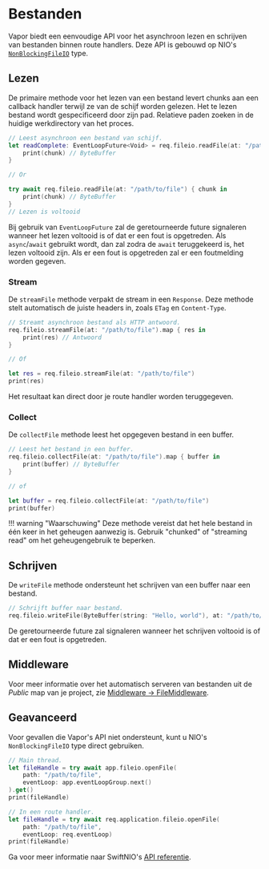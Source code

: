 # Bestanden

Vapor biedt een eenvoudige API voor het asynchroon lezen en schrijven van bestanden binnen route handlers. Deze API is gebouwd op NIO's [`NonBlockingFileIO`](https://apple.github.io/swift-nio/docs/current/NIOPosix/Structs/NonBlockingFileIO.html) type.

## Lezen

De primaire methode voor het lezen van een bestand levert chunks aan een callback handler terwijl ze van de schijf worden gelezen. Het te lezen bestand wordt gespecificeerd door zijn pad. Relatieve paden zoeken in de huidige werkdirectory van het proces.

```swift
// Leest asynchroon een bestand van schijf.
let readComplete: EventLoopFuture<Void> = req.fileio.readFile(at: "/path/to/file") { chunk in
    print(chunk) // ByteBuffer
}

// Or

try await req.fileio.readFile(at: "/path/to/file") { chunk in
    print(chunk) // ByteBuffer
}
// Lezen is voltooid
```

Bij gebruik van `EventLoopFuture` zal de geretourneerde future signaleren wanneer het lezen voltooid is of dat er een fout is opgetreden. Als `async`/`await` gebruikt wordt, dan zal zodra de `await` teruggekeerd is, het lezen voltooid zijn. Als er een fout is opgetreden zal er een foutmelding worden gegeven.

### Stream

De `streamFile` methode verpakt de stream in een `Response`. Deze methode stelt automatisch de juiste headers in, zoals `ETag` en `Content-Type`.

```swift
// Streamt asynchroon bestand als HTTP antwoord.
req.fileio.streamFile(at: "/path/to/file").map { res in
    print(res) // Antwoord
}

// Of

let res = req.fileio.streamFile(at: "/path/to/file")
print(res)

```

Het resultaat kan direct door je route handler worden teruggegeven. 

### Collect 

De `collectFile` methode leest het opgegeven bestand in een buffer.

```swift
// Leest het bestand in een buffer.
req.fileio.collectFile(at: "/path/to/file").map { buffer in 
    print(buffer) // ByteBuffer
}

// of

let buffer = req.fileio.collectFile(at: "/path/to/file")
print(buffer)
```

!!! warning "Waarschuwing"
    Deze methode vereist dat het hele bestand in één keer in het geheugen aanwezig is. Gebruik "chunked" of "streaming read" om het geheugengebruik te beperken.

## Schrijven

De `writeFile` methode ondersteunt het schrijven van een buffer naar een bestand.

```swift
// Schrijft buffer naar bestand.
req.fileio.writeFile(ByteBuffer(string: "Hello, world"), at: "/path/to/file")
```

De geretourneerde future zal signaleren wanneer het schrijven voltooid is of dat er een fout is opgetreden.

## Middleware

Voor meer informatie over het automatisch serveren van bestanden uit de _Public_ map van je project, zie [Middleware &rarr; FileMiddleware](middleware.md#file-middleware).

## Geavanceerd

Voor gevallen die Vapor's API niet ondersteunt, kunt u NIO's `NonBlockingFileIO` type direct gebruiken. 

```swift
// Main thread.
let fileHandle = try await app.fileio.openFile(
    path: "/path/to/file", 
    eventLoop: app.eventLoopGroup.next()
).get()
print(fileHandle)

// In een route handler.
let fileHandle = try await req.application.fileio.openFile(
    path: "/path/to/file", 
    eventLoop: req.eventLoop)
print(fileHandle)
```

Ga voor meer informatie naar SwiftNIO's [API referentie](https://apple.github.io/swift-nio/docs/current/NIOPosix/Structs/NonBlockingFileIO.html).
